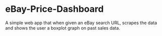 # eBay-Price-Dashboard
 A simple web app that when given an eBay search URL, scrapes the data and shows the user a boxplot graph on past sales data.
